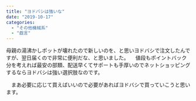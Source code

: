 ```yaml
---
title: "ヨドバシは強いな"
date: "2019-10-17"
categories: 
  - "その他機械系"
  - "戯言"
---
```


母親の湯沸かしポットが壊れたので新しいのを、と思いヨドバシで注文したんですが、翌日届くので非常に便利だな、と思いました。 　値段もポイントバック分を考えれば最安の部類、配送早くてサポートも手厚いのでネットショッピングするならヨドバシは強い選択肢なのです。

　まあ必要に応じて買えばいいので必要があればヨドバシで買っていこうと思います。
